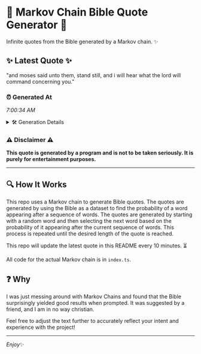 # 📖 Markov Chain Bible Quote Generator 📖

Infinite quotes from the Bible generated by a Markov chain. ✨

## ✨ Latest Quote ✨
"and moses said unto them, stand still, and i will hear what the lord will command concerning you."

### ⏰ Generated At
*7:00:34 AM*

<details>
    <summary>🛠️ Generation Details</summary>
    <p>
        <strong>🌱 Seed:</strong> and<br>
        <strong>🔄 Iterations:</strong> 17<br>
        <strong>📜 Context History:</strong><br>[ and ]: moses<br>[ and, moses ]: said<br>[ and, moses, said ]: unto<br>[ and, moses, said, unto ]: them,<br>[ and, moses, said, unto, them, ]: stand<br>[ and, moses, said, unto, them,, stand ]: still,<br>[ moses, said, unto, them,, stand, still, ]: and<br>[ said, unto, them,, stand, still,, and ]: i<br>[ unto, them,, stand, still,, and, i ]: will<br>[ them,, stand, still,, and, i, will ]: hear<br>[ stand, still,, and, i, will, hear ]: what<br>[ still,, and, i, will, hear, what ]: the<br>[ and, i, will, hear, what, the ]: lord<br>[ i, will, hear, what, the, lord ]: will<br>[ will, hear, what, the, lord, will ]: command<br>[ hear, what, the, lord, will, command ]: concerning<br>[ what, the, lord, will, command, concerning ]: you.<br>
    </p>
</details>

### ⚠️ Disclaimer ⚠️
**This quote is generated by a program and is not to be taken seriously. It is purely for entertainment purposes.**

---

## 🔍 How It Works

This repo uses a Markov chain to generate Bible quotes. The quotes are generated by using the Bible as a dataset to find the probability of a word appearing after a sequence of words. The quotes are generated by starting with a random word and then selecting the next word based on the probability of it appearing after the current sequence of words. This process is repeated until the desired length of the quote is reached.

This repo will update the latest quote in this README every 10 minutes. ⏳

All code for the actual Markov chain is in `index.ts`.

## ❓ Why

I was just messing around with Markov Chains and found that the Bible surprisingly yielded good results when prompted. 
It was suggested by a friend, and I am in no way christian.

Feel free to adjust the text further to accurately reflect your intent and experience with the project!

---

*Enjoy*✨
